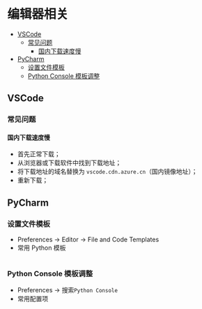 编辑器相关
===

<!-- TOC -->

- [VSCode](#vscode)
    - [常见问题](#常见问题)
        - [国内下载速度慢](#国内下载速度慢)
- [PyCharm](#pycharm)
    - [设置文件模板](#设置文件模板)
    - [Python Console 模板调整](#python-console-模板调整)

<!-- /TOC -->

## VSCode

### 常见问题

#### 国内下载速度慢
- 首先正常下载；
- 从浏览器或下载软件中找到下载地址；
- 将下载地址的域名替换为 `vscode.cdn.azure.cn`（国内镜像地址）；
- 重新下载；


## PyCharm

### 设置文件模板
- Preferences -> Editor -> File and Code Templates
- 常用 Python 模板
    ```python

    ```

### Python Console 模板调整
- Preferences -> 搜索`Python Console`
- 常用配置项
    ```
    
    ```